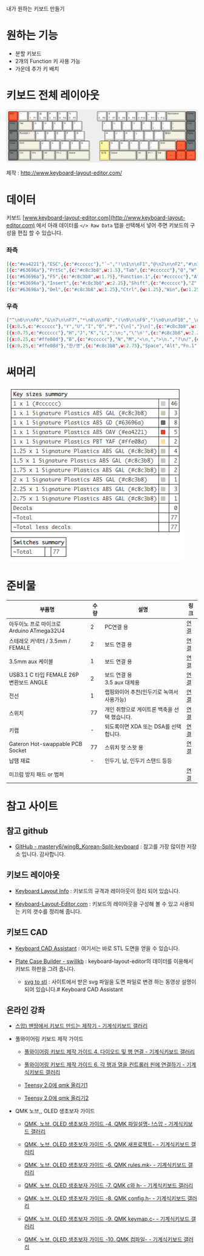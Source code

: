 # 

내가 원하는 키보드 만들기

# 원하는 기능

- 분할 키보드
- 2개의 Function 키 사용 가능
- 가운데 추가 키 배치

## 

# 키보드 전체 레이아웃

![layout](https://github.com/gyuha/my-keyboard/blob/main/v2/keyboard-layout.png?raw=true)

제작 : http://www.keyboard-layout-editor.com/

## 

# 데이터

키보드 [www.keyboard-layout-editor.com](http://www.keyboard-layout-editor.com) 에서 아래 데이터를 `</> Raw Data` 탭을 선택해서 넣어 주면 키보드의 구성을 편집 할 수 있습니다.

### 좌측

```json
[{c:"#ea4221"},"ESC",{c:"#cccccc"},"`~","!\n1\n\nF1","@\n2\n\nF2","#\n3\n\nF3","$\n4\n\nF4","%\n5\n\nF5"],
[{c:"#63696a"},"PrtSc",{c:"#c8c3b8",w:1.5},"Tab",{c:"#cccccc"},"Q","W","E","R","T"],
[{c:"#63696a"},"F5",{c:"#c8c3b8",w:1.75},"Function.1",{c:"#cccccc"},"A","S","D","F","G"],
[{c:"#63696a"},"Insert",{c:"#c8c3b8",w:2.25},"Shift",{c:"#cccccc"},"Z","X","C","V","B"],
[{c:"#63696a"},"Del",{c:"#c8c3b8",w:1.25},"Ctrl",{w:1.25},"Win",{w:1.25},"Alt",{w:1.25},"Fn.2",{w:2.25},"Space"]
```

### 우측

```json
["^\n6\n\nF6","&\n7\n\nF7","*\n8\n\nF8","(\n9\n\nF9",")\n0\n\nF10","_\n-\n\nF11","+\n=\n\nF12",{c:"#c8c3b8",w:2},"Backspace",{c:"#63696a"},"Home"],
[{x:0.5,c:"#cccccc"},"Y","U","I","O","P","{\n[","}\n]",{c:"#c8c3b8",w:1.5},"|\n\\",{c:"#63696a"},"End"],
[{x:0.75,c:"#cccccc"},"H","J","K","L",":\n;","\"\n'",{c:"#c8c3b8",w:2.25},"Enter",{c:"#63696a"},"PgUp"],
[{x:0.25,c:"#ffe08d"},"B",{c:"#cccccc"},"N","M","<\n,",">\n.","?\n/",{c:"#c8c3b8",w:1.75},"Shift",{c:"#ea4221",a:7},"↑",{c:"#63696a",a:4},"PgDn"],
[{x:0.25,c:"#ffe08d"},"한/영",{c:"#c8c3b8",w:2.75},"Space","Alt","Fn.1","Del",{c:"#ea4221",a:7},"←","↓","→"]
```





# 써머리

![요약](https://github.com/gyuha/my-keyboard/blob/main/v2/keylayout-summary.png?raw=true)



# 준비물

| 부품명                                    | 수량  | 설명                        | 링크                                                                                                                   |
| -------------------------------------- | --- | ------------------------- | -------------------------------------------------------------------------------------------------------------------- |
| 아두이노 프로 마이크로<br/>Arduino ATmega32U4    | 2   | PC연결 용                    | [연결](https://ko.aliexpress.com/item/1348800135.html?gatewayAdapt=glo2kor&spm=a2g0o.9042311.0.0.7f234c4dRKXC3b)       |
| 스테레오 커넥터 / 3.5mm / FEMALE              | 2   | 보드 연결 용                   | [연결](https://www.devicemart.co.kr/goods/view?no=2679)                                                                |
| 3.5mm aux 케이블                          | 1   | 보드 연결 용                   | [연결](https://www.devicemart.co.kr/goods/view?no=1223097)                                                             |
| USB3.1 C 타입 FEMALE 26P <br/>변환보드 ANGLE | 2   | 보드 연결 용<br/>3.5 aux 대체용   | [연결](https://www.devicemart.co.kr/goods/view?no=13003211)                                                            |
| 전선                                     | 1   | 랩핑와이어 추천(인두기로 녹여서 사용가능)   | [연결](https://www.devicemart.co.kr/goods/view?no=1274107)                                                             |
| 스위치                                    | 77  | 개인 취향으로 게이트론 백축을 선택 했습니다. | [연결](https://smartstore.naver.com/happysaturday/products/5541876955)                                                 |
| 키캡                                     | -   | 되도록이면 XDA 또는 DSA를 선택 합니다. | [연결](https://ko.aliexpress.com/item/1005003510911114.html?gatewayAdapt=glo2kor&spm=a2g0o.9042311.0.0.bb0d4c4d3XOUd6) |
| Gateron Hot-swappable PCB Socket       | 77  | 스위치 핫 스왓 용                | [연결](https://ko.aliexpress.com/item/1005002637150446.html)                                                           |
| 납땜 재료                                  | -   | 인두기, 납, 인두기 스탠드 등등        |                                                                                                                      |
| 미끄럼 방지 패드 or 범퍼                        |     |                           | [연결](https://smartstore.naver.com/mg9000/products/3289975643)                                                        |



# 참고 사이트

## 참고 github

* [GitHub - mastery6/wingB_Korean-Split-keyboard](https://github.com/mastery6/wingB_Korean-Split-keyboard) : 참고를 가장 많이한 저장소 입니다. 감사합니다.

## 키보드 레이아웃

* [Keyboard Layout Info](http://kbdlayout.info/) : 키보드의 규격과 레이아웃이 정리 되어 있습니다.

* [Keyboard-Layout-Editor.com](http://www.keyboard-layout-editor.com/) : 키보드의 레이아웃을 구성해 볼 수 있고 사용되는 키의 갯수를 정리해 줍니다.

## 키보드 CAD

- [Keyboard CAD Assistant](http://www.keyboardcad.com/) : 여기서는 바로 STL 도면을 얻을 수 있습니다.

- [Plate Case Builder - swillkb](http://builder.swillkb.com/) : keyboard-layout-editor의 데이터를 이용해서 키보드 하판을 그려 줍니다.
  
  - [svg to stl](http://builder-docs.swillkb.com/pro-tips/#svg-to-stl-conversion) : 사이트에서 받은 svg 파일을 도면 파일로 변경 하는 동영상 설명이 되어 있습니다.# Keyboard CAD Assistant

## 온라인 강좌

* [스압) 맨땅에서 키보드 만드는 제작기 - 기계식키보드 갤러리](https://gall.dcinside.com/mgallery/board/view?id=mechanicalkeyboard&no=830197)

* 풀와이어링 키보드 제작 가이드
  
  * [풀와이어링 키보드 제작 가이드 4. 다이오드 및 행 연결 - 기계식키보드 갤러리](https://gall.dcinside.com/mgallery/board/view?id=mechanicalkeyboard&no=395243)
  
  * [풀와이어링 키보드 제작 가이드 6. 각 행과 열을 컨트롤러 핀에 연결하기 - 기계식키보드 갤러리](https://gall.dcinside.com/mgallery/board/view?id=mechanicalkeyboard&no=395287)
  
  * [Teensy 2.0에 qmk 올리기1](https://gall.dcinside.com/mechanicalkeyboard/395303)
  
  * [Teensy 2.0에 qmk 올리기2](https://gall.dcinside.com/mechanicalkeyboard/395319)

* QMK 노브,, OLED 생초보자 가이드
  
  * [QMK, 노브, OLED 생초보자 가이드 -4. QMK 파일설명- !스압 - 기계식키보드 갤러리](https://gall.dcinside.com/mgallery/board/view/?id=mechanicalkeyboard&no=622220)
  
  * [QMK, 노브, OLED 생초보자 가이드 -5. QMK 새프로젝트- - 기계식키보드 갤러리](https://gall.dcinside.com/mgallery/board/view/?id=mechanicalkeyboard&no=624502)
  
  * [QMK, 노브, OLED 생초보자 가이드 -6. QMK rules.mk- - 기계식키보드 갤러리](https://gall.dcinside.com/mgallery/board/view/?id=mechanicalkeyboard&no=624556)
  
  * [QMK, 노브, OLED 생초보자 가이드 -7. QMK c와 h- - 기계식키보드 갤러리](https://gall.dcinside.com/mgallery/board/view/?id=mechanicalkeyboard&no=624636)
  
  * [QMK, 노브, OLED 생초보자 가이드 -8. QMK config.h- - 기계식키보드 갤러리](https://gall.dcinside.com/mgallery/board/view/?id=mechanicalkeyboard&no=624668)
  
  * [QMK, 노브, OLED 생초보자 가이드 -9. QMK keymap.c- - 기계식키보드 갤러리](https://gall.dcinside.com/mgallery/board/view/?id=mechanicalkeyboard&no=625890)
  
  * [QMK, 노브, OLED 생초보자 가이드 -10. QMK 컴파일- - 기계식키보드 갤러리](https://gall.dcinside.com/mgallery/board/view/?id=mechanicalkeyboard&no=625963)
  
  
